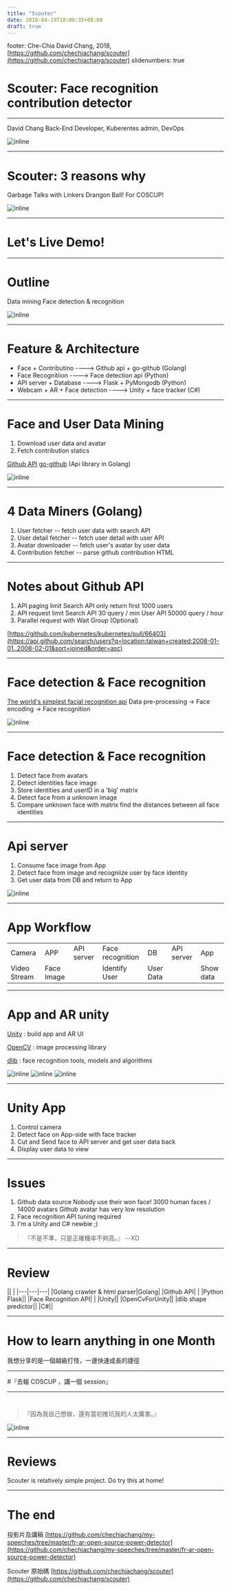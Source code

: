 ```yaml
---
title: "Scouter"
date: 2018-04-19T18:00:35+08:00
draft: true
---
```


footer: Che-Chia David Chang, 2018,  [https://github.com/chechiachang/scouter](https://github.com/chechiachang/scouter)
slidenumbers: true

# Scouter: Face recognition contribution detector

---

David Chang
Back-End Developer, Kuberentes admin, DevOps

![inline](../images/davidchang.jpg)

---

#  Scouter: 3 reasons why

Garbage Talks with Linkers
Drangon Ball!
For COSCUP!

![inline](../images/5000.jpg)

---

# Let's Live Demo!

---

# Outline

  Data mining
  Face detection & recognition

![inline](../images/only5.jpg)

---

# Feature & Architecture

- Face + Contributino           ----> Github api + go-github (Golang)
- Face Recognitiion             ----> Face detection api (Python)
- API server + Database         ----> Flask + PyMongodb (Python)
- Webcam + AR + Face detection  ----> Unity + face tracker (C#)

---

# Face and User Data Mining

1. Download user data and avatar
1. Fetch contribution statics

[Github API](https://developer.github.com/v3/)
[go-github](https://github.com/google/go-github) (Api library in Golang)

![inline](../images/octocat.png)

---

# 4 Data Miners (Golang)

1. User fetcher -- fetch user data with search API
2. User detail fetcher -- fetch user detail with user API
3. Avatar downloader -- fetch user's avatar by user data
4. Contribution fetcher -- parse github contribution HTML


---

# Notes about Github API

1. API paging limit
  Search API only return first 1000 users
2. API request limit
  Search API 30 query / min
  User API 50000 query / hour
3. Parallel request with Wait Group (Optional)

[https://github.com/kubernetes/kubernetes/pull/66403](https://api.github.com/search/users?q=location:taiwan+created:2008-01-01..2008-02-01&sort=joined&order=asc)

---

# Face detection & Face recognition

[The world's simplest facial recognition api](https://github.com/ageitgey/face_recognition)
Data pre-processing -> Face encoding -> Face recognition

![inline](../images/face_recognition.png)

---

# Face detection & Face recognition

1. Detect face from avatars
2. Detect identities face image
3. Store identities and userID in a 'big' matrix
4. Detect face from a unknown image
5. Compare unknown face with matrix
   find the distances between all face identities

---

# Api server

1. Consume face image from App
2. Detect face from image and recogniize user by face identity
3. Get user data from DB and return to App

![inline](../images/flask.png)

---

# App Workflow

||||||||
|---|---|---|---|---|---|---|
|Camera|APP|API server|Face recognition|DB|API server|App|
|Video Stream|Face Image||Identify User|User Data||Show data|

---

# App and AR unity

[Unity](https://unity3d.com/) : build app and AR UI

[OpenCV](https://opencv.org/) : image processing library

[dlib](http://dlib.net/) : face recognition tools, models and algorithms

![inline](../images/unity.png) ![inline](../images/opencv.png) ![inline](../images/dlib.png)

---

# Unity App

1. Control camera
2. Detect face on App-side with face tracker
3. Cut and Send face to API server and get user data back
4. Display user data to view

---

# Issues

1. Github data source
  Nobody use their won face! 3000 human faces / 14000 avatars
  Github avatar has very low resolution
2. Face recognition API tuning required
3. I'm a Unity and C# newbie ;)

> 『不是不準，只是正確機率不夠高。』
--XD

---

# Review

|| |
|---|---|---|
|Golang crawler & html parser|Golang|
|Github API| |
|Python Flask||
|Face Recognition API| |
|Unity||
|OpenCvForUnity||
|dlib shape predictor||
|C#||

---

# How to learn anything in one Month

我想分享的是一個越級打怪，一邊快速成長的捷徑

---

#『去報 COSCUP ，講一個 session』

---

#  

>『因為我自己想做，還有當初推坑我的人太厲害。』

![inline](../images/23000.jpg)

---

# Reviews

Scouter is relatively simple project. Do try this at home!

---

# The end

投影片及講稿 [https://github.com/chechiachang/my-speeches/tree/master/fr-ar-open-source-power-detector](https://github.com/chechiachang/my-speeches/tree/master/fr-ar-open-source-power-detector)

Scouter 原始碼 [https://github.com/chechiachang/scouter](https://github.com/chechiachang/scouter)

